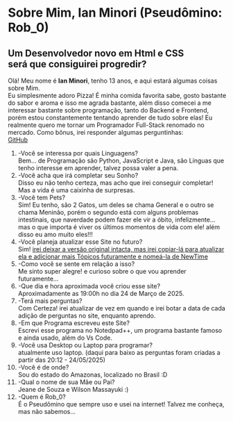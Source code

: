<!DOCTYPE html>
<html>
  <head>
    <title>Meu Primeiro Projeto</title>
	<link rel="stylesheet" href="style.css">
  </head>
  <body>
    <h1>Sobre Mim, Ian Minori (Pseudômino: Rob_0)</h1>
	<h2>Um Desenvolvedor novo em Html e CSS <br>
		será que consiguirei progredir?
	</h2>
		<!--Introdução Abaixo -->
	<p class="text">Olá! Meu nome é <span style="font-weight: bold;">Ian Minori</span>, tenho <span class="bold-italic">13 anos</span>, e aqui estará algumas coisas sobre Mim. <br>
		Eu simplesmente adoro <span class="bold-italic">Pizza</span>! É minha comida favorita sabe, gosto bastante do sabor e aroma
		e isso me agrada bastante, além disso comecei a me interessar bastante sobre programação,
		tanto do <span class="bold-italic">Backend e Frontend</span>, porém estou constantemente tentando aprender de tudo sobre elas!
		Eu realmente quero me tornar um <span class="bold">Programador Full-Stack</span> renomado no mercado. Como bônus, irei responder algumas perguntinhas: <br>
		<a href="https://github.com/Rob0artificial0101" target="_blank">GitHub</a>
		</p>
		<!--Perguntas Abaixo: -->
	  <ol class="text">
		<li>-Você se interessa por quais Linguagens?</li>
		Bem... de <span class="bold">Programação são Python, JavaScript e Java</span>, são Línguas que tenho interesse em aprender, talvez possa valer a pena. <br>
		<li>-Você acha que irá completar seu Sonho?</li>
		Disso eu não tenho certeza, mas acho que irei conseguir completar! Mas a vida é uma caixinha de surpresas. 
		<li>-Você tem Pets?</li>
		Sim! Eu tenho, são 2 Gatos, um deles se chama <span class="bold">General</span> e o outro se chama <span class="bold">Meninão</span>, porém o segundo está com alguns
		problemas intestinais, que naverdade podem fazer ele vir a óbito, infelizmente... mas o que importa é viver
		os últimos momentos de vida com ele! além disso eu amo muito eles!!! 
		<li>-Você planeja atualizar esse Site no futuro?</li>
		Sim! <u Class="bold">irei deixar a versão original intacta, mas irei copiar-lá para atualizar ela e adicionar mais Tópicos futuramente e nomeá-la de NewTime</u>
		<li>-Como você se sente em relação a isso?</li>
		Me sinto super alegre! e curioso sobre o que vou aprender futuramente... 
		<li>-Que dia e hora aproximada você criou esse site?</li>
		Aproximadamente as <span class="bold">19:00h no dia 24 de Março de 2025</span>. 
		<li>-Terá mais perguntas?</li>
		Com Certeza! irei atualizar de vez em quando e irei botar a data de cada adição de perguntas no site, enquanto aprendo.
		<li>-Em que Programa escreveu este Site?</li>
		Escrevi esse programa no <span class="bold-italic">Notedpad++</span>, um programa bastante famoso e ainda usado, além do <span class="bold-italic">Vs Code</span>.
		<li>-Você usa <span class="bold">Desktop ou Laptop</span> para programar?</li>
		atualmente uso laptop. <span class="bold-italic">(daqui para baixo as perguntas foram criadas a partir das 20:12 - 24/05/2025)</span>
		<li>-Você é de onde?</li>
		Sou do estado do Amazonas, localizado no Brasil :D
		<li>-Qual o nome de sua <span class="bold">Mãe ou Pai</span>?</li>
		Jeane de Souza e Wilson Massayuki :)
		<li>-Quem é <span class="bold">Rob_0?</span></li>
		É o Pseudômino que sempre uso e usei na internet! Talvez me conheça, mas não sabemos...
	  </ol>
  </body>
</html>

